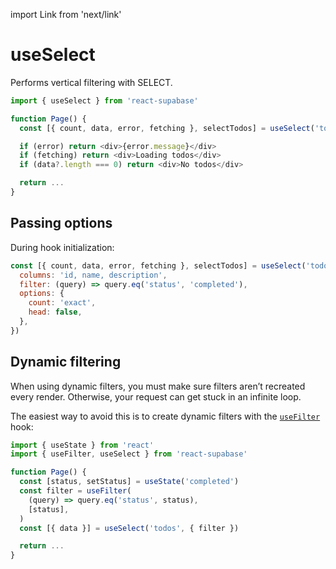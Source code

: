 import Link from 'next/link'

# useSelect

Performs vertical filtering with SELECT.

```js highlight=4
import { useSelect } from 'react-supabase'

function Page() {
  const [{ count, data, error, fetching }, selectTodos] = useSelect('todos')

  if (error) return <div>{error.message}</div>
  if (fetching) return <div>Loading todos</div>
  if (data?.length === 0) return <div>No todos</div>

  return ...
}
```

## Passing options

During hook initialization:

```js
const [{ count, data, error, fetching }, selectTodos] = useSelect('todos', {
  columns: 'id, name, description',
  filter: (query) => query.eq('status', 'completed'),
  options: {
    count: 'exact',
    head: false,
  },
})
```

## Dynamic filtering

When using dynamic filters, you must make sure filters aren’t recreated every render. Otherwise, your request can get stuck in an infinite loop.

The easiest way to avoid this is to create dynamic filters with the [`useFilter`](/documentation/data/use-filter) hook:

```js
import { useState } from 'react'
import { useFilter, useSelect } from 'react-supabase'

function Page() {
  const [status, setStatus] = useState('completed')
  const filter = useFilter(
    (query) => query.eq('status', status),
    [status],
  )
  const [{ data }] = useSelect('todos', { filter })

  return ...
}
```
